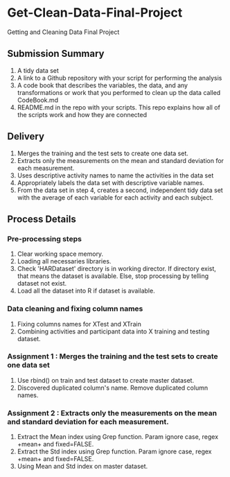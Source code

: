 # Get-Clean-Data-Final-Project
Getting and Cleaning Data Final Project

## Submission Summary
1. A tidy data set 
2. A link to a Github repository with your script for performing the analysis
3. A code book that describes the variables, the data, and any transformations or work that you performed to clean up the data called CodeBook.md
4. README.md in the repo with your scripts. This repo explains how all of the scripts work and how they are connected

## Delivery
1. Merges the training and the test sets to create one data set.
2. Extracts only the measurements on the mean and standard deviation for each measurement.
3. Uses descriptive activity names to name the activities in the data set
4. Appropriately labels the data set with descriptive variable names.
5. From the data set in step 4, creates a second, independent tidy data set with the average of each variable for each activity and each subject.

## Process Details
### Pre-processing steps
1. Clear working space memory.
2. Loading all necessaries libraries.
3. Check 'HARDataset' directory is in working director. If directory exist, that means the dataset is available. Else, stop processing by telling dataset not exist.
4. Load all the dataset into R if dataset is available.

### Data cleaning and fixing column names
1. Fixing columns names for XTest and XTrain
2. Combining activities and participant data into X training and testing dataset.

### Assignment 1 : Merges the training and the test sets to create one data set
1. Use rbind() on train and test dataset to create master dataset.
2. Discovered duplicated column's name. Remove duplicated column names.

### Assignment 2 : Extracts only the measurements on the mean and standard deviation for each measurement.
1. Extract the Mean index using Grep function. Param ignore case, regex +mean+ and fixed=FALSE.
2. Extract the Std index using Grep function. Param ignore case, regex +mean+ and fixed=FALSE.
3. Using Mean and Std index on master dataset.



